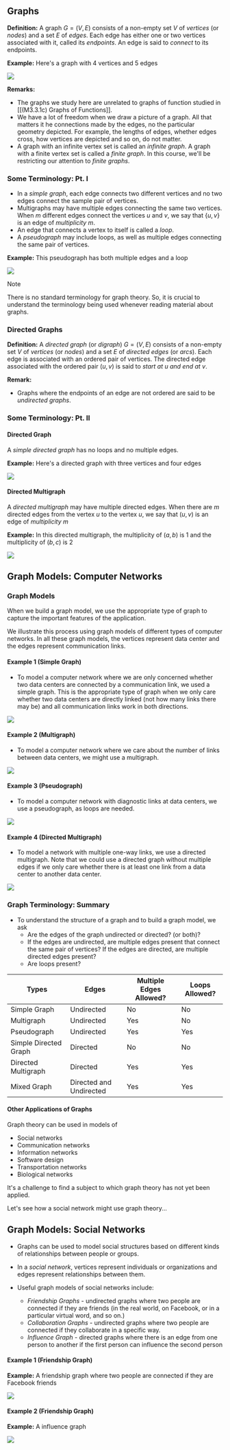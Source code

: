 ## Graphs

**Definition:** A graph $G=(V,E)$ consists of a non-empty set $V$ of _vertices_ (or _nodes_) and a set $E$ of _edges_. Each edge has either one or two vertices associated with it, called its _endpoints_. An edge is said to _connect_ to its endpoints.

**Example:** Here's a graph with 4 vertices and 5 edges

![](./Resources/example_graph_4V5E.png)

**Remarks:**
- The graphs we study here are unrelated to graphs of function studied in [[(M3.3.1c) Graphs of Functions]].
- We have a lot of freedom when we draw a picture of a graph. All that matters it he connections made by the edges, no the particular geometry depicted. For example, the lengths of edges, whether edges cross, how vertices are depicted and so on, do not matter.
- A graph with an infinite vertex set is called an _infinite graph_. A graph with a finite vertex set is called a _finite graph_. In this course, we'll be restricting our attention to _finite graphs_.

### Some Terminology: Pt. I

- In a _simple graph_, each edge connects two different vertices and no two edges connect the sample pair of vertices.
- Multigraphs may have multiple edges connecting the same two vertices. When $m$ different edges connect the vertices $u$ and $v$, we say that $\{u,v\}$ is an edge of _multiplicity $m$_.
- An edge that connects a vertex to itself is called a _loop_.
- A _pseudograph_ may include loops, as well as multiple edges connecting the same pair of vertices.

**Example:** This pseudograph has both multiple edges and a loop

![](./Resources/example_pseudograph_edges_and_loop.png)

> [!note]
> 
> There is no standard terminology for graph theory. So, it is crucial to understand the terminology being used whenever reading material about graphs.

### Directed Graphs

**Definition:** A _directed graph_ (or _digraph_) $G=(V,E)$ consists of a non-empty set $V$ of _vertices_ (or _nodes_) and a set $E$ of _directed edges_ (or _arcs_). Each edge is associated with an ordered pair of vertices. The directed edge associated with the ordered pair $(u,v)$ is said to _start at u and end at v_.

**Remark:**
- Graphs where the endpoints of an edge are not ordered are said to be _undirected graphs_.

### Some Terminology: Pt. II

#### Directed Graph

A _simple directed graph_ has no loops and no multiple edges.

**Example:** Here's a directed graph with three vertices and four edges

![](./Resources/example_directed_graph_3V4E.png)

#### Directed Multigraph

A _directed multigraph_ may have multiple directed edges. When there are $m$ directed edges from the vertex $u$ to the vertex $u$, we say that $(u,v)$ is an edge of _multiplicity $m$_

**Example:** In this directed multigraph, the multiplicity of $(a,b)$ is $1$ and the multiplicity of $(b,c)$ is $2$

![](./Resources/example_directed_multigraph_ab1_bc2.png)

## Graph Models: Computer Networks

### Graph Models

When we build a graph model, we use the appropriate type of graph to capture the important features of the application.

We illustrate this process using graph models of different types of computer networks. In all these graph models, the vertices represent data center and the edges represent communication links.

#### Example 1 (Simple Graph)

- To model a computer network where we are only concerned whether two data centers are connected by a communication link, we used a simple graph. This is the appropriate type of graph when we only care whether two data centers are directly linked (not how many links there may be) and all communication links work in both directions.

![](./Resources/example_graph_model_computer_network.png)

#### Example 2 (Multigraph)

- To model a computer network where we care about the number of links between data centers, we might use a multigraph.

![](./Resources/example_multigraph_model_computer_network.png)

#### Example 3 (Pseudograph)

- To model a computer network with diagnostic links at data centers, we use a pseudograph, as loops are needed.

![](./Resources/example_pseudograph_model_computer_network.png)

#### Example 4 (Directed Multigraph)

- To model a network with multiple one-way links, we use a directed multigraph. Note that we could use a directed graph without multiple edges if we only care whether there is at least one link from a data center to another data center.

![](./Resources/example_directed_multigraph_model_computer_network.png)

### Graph Terminology: Summary

- To understand the structure of a graph and to build a graph model, we ask
  - Are the edges of the graph undirected or directed? (or both)?
  - If the edges are undirected, are multiple edges present that connect the same pair of vertices? If the edges are directed, are multiple directed edges present?
  - Are loops present?

| Types                 | Edges                   | Multiple Edges Allowed? | Loops Allowed? |
| --------------------- | ----------------------- | ----------------------- | -------------- |
| Simple Graph          | Undirected              | No                      | No             |
| Multigraph            | Undirected              | Yes                     | No             |
| Pseudograph           | Undirected              | Yes                     | Yes            |
| Simple Directed Graph | Directed                | No                      | No             |
| Directed Multigraph   | Directed                | Yes                     | Yes            |
| Mixed Graph           | Directed and Undirected | Yes                     | Yes            |

#### Other Applications of Graphs

Graph theory can be used in models of
- Social networks
- Communication networks
- Information networks
- Software design
- Transportation networks
- Biological networks

It's a challenge to find a subject to which graph theory has not yet been applied.

Let's see how a social network might use graph theory...

## Graph Models: Social Networks

- Graphs can be used to model social structures based on different kinds of relationships between people or groups.

- In a _social network_, vertices represent individuals or organizations and edges represent relationships between them.

- Useful graph models of social networks include:
  - _Friendship Graphs_ - undirected graphs where two people are connected if they are friends (in the real world, on Facebook, or in a particular virtual word, and so on.)
  - _Collaboration Graphs_ - undirected graphs where two people are connected if they collaborate in a specific way.
  - _Influence Graph_ - directed graphs where there is an edge from one person to another if the first person can influence the second person

#### Example 1 (Friendship Graph)

**Example:** A friendship graph where two people are connected if they are Facebook friends

![](./Resources/example_friendship_graph_model_social_network.png)

#### Example 2 (Friendship Graph)

**Example:** A influence graph

![](./Resources/example_influence_graph_model_social_network.png)
